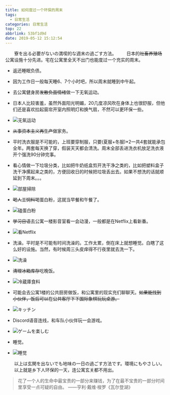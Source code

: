 ```yaml
---
title: 如何度过一个环保的周末
tags:
  - 日常生活
categories: 日常生活
top: 22
abbrlink: 53bf1d9d
date: 2019-05-12 15:12:54
---
```

&emsp;&emsp;寮を出る必要がないの満喫的な週末の過ごす方法。
&emsp;&emsp;日本的~~社畜养殖场~~公寓设施十分先进。宅在公寓里全天不出门也能度过一个充实的周末。<!--more-->

* 返还睡眠负债。

 + 因为工作日一般每天睡6、7个小时吧，所以周末就睡到中午起。


* 去公寓健身房~~发散负面情绪~~做一下无氧运动。

 + 日本人比较害羞，虽然外面阳光明媚，20几度凉风吹在身体上也很舒服，但他们还是喜欢拉起窗帘开室内照明灯和换气扇，不然可以更环保一些。

 + ![无氧运动](https://picsource-1259072117.cos.ap-tokyo.myqcloud.com/picsource/1_%E6%97%A0%E6%B0%A7%E8%BF%90%E5%8A%A8.jpg)


* ~~从事资本主义再生产~~做家务。
 + 平时洗衣服是不可能的，上班要穿制服，只要(夏服+冬服)*2一共4套就能承包全年。两套每天换了穿，假装天天都会清洗。周末全部丢进洗衣机放足洗衣液开个强洗90分钟完事。

 + 看心情做一下垃圾分类，比如把牛奶纸盒剪开洗干净之类的，比如把塑料盒子洗干净摞起来之类的，方便回收日的时候把垃圾丢出去。如果不想洗的话就顺延到下周末。。。

 + ![部屋掃除](https://picsource-1259072117.cos.ap-tokyo.myqcloud.com/picsource/2_%E9%83%A8%E5%B1%8B%E6%8E%83%E9%99%A4.jpg)


* ~~喝人工饲料~~喝蛋白粉，这就当早餐和午餐了。

 + ![磕蛋白粉](https://picsource-1259072117.cos.ap-tokyo.myqcloud.com/picsource/3_%E7%A3%95%E8%9B%8B%E7%99%BD%E7%B2%89.jpg)


* ~~学习日语~~去公寓一楼影音室看一会动漫，一般都是在Netflix上看新番。

 + ![看Netflix](https://picsource-1259072117.cos.ap-tokyo.myqcloud.com/picsource/4_%E7%9C%8BNetflix.jpg)


* 洗澡。平时是不可能有时间洗澡的。工作太累，倒在床上就想睡觉。白瞎了这么好的设施。当然，有时候周三头皮痒得不行夜里就去洗一下。

 + ![洗澡]()


* ~~清理冰箱库存~~吃晚饭。
 + ![冷蔵庫食料](https://picsource-1259072117.cos.ap-tokyo.myqcloud.com/picsource/6_%E5%86%B7%E8%94%B5%E5%BA%AB%E9%A3%9F%E6%96%99.jpg)

 + 可能会去公寓1楼的公共厨房做饭，和公寓里的现实充们聊聊天。~~如果能找到小伙伴，饭后可以在公共客厅下下国际象棋玩玩桌游。~~

 + ![キッチン](https://picsource-1259072117.cos.ap-tokyo.myqcloud.com/picsource/6_%E3%82%AD%E3%83%83%E3%83%81%E3%83%B3.jpg)


* Discord语音连线，和车队小伙伴玩一会游戏。

 + ![ゲームを楽しむ](https://picsource-1259072117.cos.ap-tokyo.myqcloud.com/picsource/7_%E3%82%B2%E3%83%BC%E3%83%A0%E3%82%92%E6%A5%BD%E3%81%97%E3%82%80.jpg)


* 睡觉。

 + ![睡觉]()

&emsp;&emsp;以上は玄関を出ないでも地味の一日の過ごす方法です。環境にもやさしい。
&emsp;&emsp;以上就是乡下人环保的一天，连公寓玄关都不用出。


<!-- HTML方式: 直接在 Markdown 文件中编写 HTML 来调用 -->
<!-- 其中 class="blockquote-center" 是必须的 -->
<blockquote class="blockquote-center">
花了一个人的生命中最宝贵的一部分来赚钱，为了在最不宝贵的一部分时间里享受一点可疑的自由。
    ——亨利·戴维·梭罗《瓦尔登湖》
</blockquote>